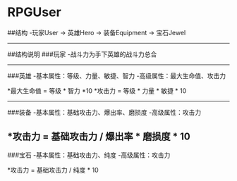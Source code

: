 # RPGUser

##结构
-玩家User -> 英雄Hero -> 装备Equipment -> 宝石Jewel

---------------------------------
##结构说明
###玩家
-战斗力为手下英雄的战斗力总合

---------------------------------
###英雄
-基本属性：等级、力量、敏捷、智力
-高级属性：最大生命值、攻击力

*最大生命值 = 等级 * 智力 *10
*攻击力 = 等级 * 力量 * 敏捷 * 10

---------------------------------
###装备
-基本属性：基础攻击力、爆出率、磨损度
-高级属性：攻击力

*攻击力 = 基础攻击力 / 爆出率 * 磨损度 * 10
---------------------------------
###宝石
-基本属性：基础攻击力、纯度
-高级属性：攻击力

*攻击力 = 基础攻击力 / 纯度 * 10